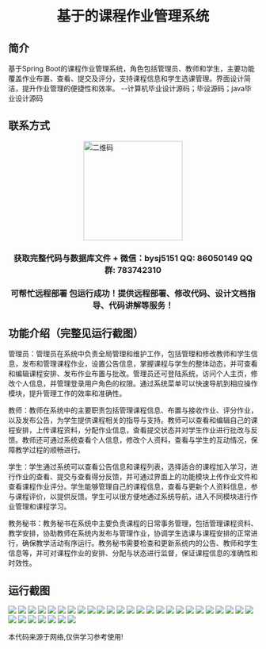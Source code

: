 <p><h1 align="center">基于的课程作业管理系统</h1></p>

## 简介
基于Spring Boot的课程作业管理系统，角色包括管理员、教师和学生，主要功能覆盖作业布置、查看、提交及评分，支持课程信息和学生选课管理。界面设计简洁，提升作业管理的便捷性和效率。    --计算机毕业设计源码；毕设源码；java毕业设计源码


## 联系方式
<img src="https://bs-1329754181.cos.ap-shanghai.myqcloud.com/wx.jpg" alt="二维码" style="display: block; margin: 0 auto;" width="200px">
<p><h3 align="center">获取完整代码与数据库文件 + 微信：bysj5151 QQ: 86050149 QQ群: 783742310</h3></p>
<p><h3 align="center">可帮忙远程部署 包运行成功！提供远程部署、修改代码、设计文档指导、代码讲解等服务！</h3></p>

## 功能介绍（完整见运行截图）
管理员：管理员在系统中负责全局管理和维护工作，包括管理和修改教师和学生信息，发布和管理课程作业，设置公告信息，掌握课程与学生的整体动态，并可查看和编辑课程安排、发布作业布置与批改。管理员还可登陆系统，访问个人主页，修改个人信息，并管理登录用户角色的权限。通过系统菜单可以快速导航到相应操作模块，提升管理工作的效率和准确性。

教师：教师在系统中的主要职责包括管理课程信息、布置与接收作业、评分作业，以及发布公告，为学生提供课程相关的指导与支持。教师可以查看和编辑自己的课程安排，上传课程资料，分配作业信息，查看提交状态并对学生作业进行批改与反馈。教师还可通过系统查看个人信息，修改个人资料，查看与学生的互动情况，保障教学过程的顺畅进行。

学生：学生通过系统可以查看公告信息和课程列表，选择适合的课程加入学习，进行作业的查看、提交与查看得分反馈，并可通过界面上的功能模块上传作业文件和查看课程作业评分。学生能够管理自己的课程信息，查看与更新个人资料信息，参与课程评价，以提供反馈。学生可以很方便地通过系统导航，进入不同模块进行作业管理和课程学习。

教务秘书：教务秘书在系统中主要负责课程的日常事务管理，包括管理课程资料、教学安排，协助教师在系统内发布与管理作业，协调学生选课与课程安排的正常进行，确保教学活动有序运行。教务秘书需要检查和更新系统内的公告、教师和学生信息等，并可对课程作业的安排、分配与状态进行监督，保证课程信息的准确性和时效性。


## 运行截图
![](https://bs-1329754181.cos.ap-shanghai.myqcloud.com/spring/CourseAssignmentManagementSystem/img/001.jpg)
![](https://bs-1329754181.cos.ap-shanghai.myqcloud.com/spring/CourseAssignmentManagementSystem/img/002.jpg)
![](https://bs-1329754181.cos.ap-shanghai.myqcloud.com/spring/CourseAssignmentManagementSystem/img/003.jpg)
![](https://bs-1329754181.cos.ap-shanghai.myqcloud.com/spring/CourseAssignmentManagementSystem/img/004.jpg)
![](https://bs-1329754181.cos.ap-shanghai.myqcloud.com/spring/CourseAssignmentManagementSystem/img/005.jpg)
![](https://bs-1329754181.cos.ap-shanghai.myqcloud.com/spring/CourseAssignmentManagementSystem/img/006.jpg)
![](https://bs-1329754181.cos.ap-shanghai.myqcloud.com/spring/CourseAssignmentManagementSystem/img/007.jpg)
![](https://bs-1329754181.cos.ap-shanghai.myqcloud.com/spring/CourseAssignmentManagementSystem/img/008.jpg)
![](https://bs-1329754181.cos.ap-shanghai.myqcloud.com/spring/CourseAssignmentManagementSystem/img/009.jpg)
![](https://bs-1329754181.cos.ap-shanghai.myqcloud.com/spring/CourseAssignmentManagementSystem/img/010.jpg)
![](https://bs-1329754181.cos.ap-shanghai.myqcloud.com/spring/CourseAssignmentManagementSystem/img/011.jpg)
![](https://bs-1329754181.cos.ap-shanghai.myqcloud.com/spring/CourseAssignmentManagementSystem/img/012.jpg)
![](https://bs-1329754181.cos.ap-shanghai.myqcloud.com/spring/CourseAssignmentManagementSystem/img/013.jpg)
![](https://bs-1329754181.cos.ap-shanghai.myqcloud.com/spring/CourseAssignmentManagementSystem/img/014.jpg)
![](https://bs-1329754181.cos.ap-shanghai.myqcloud.com/spring/CourseAssignmentManagementSystem/img/015.jpg)
![](https://bs-1329754181.cos.ap-shanghai.myqcloud.com/spring/CourseAssignmentManagementSystem/img/016.jpg)
![](https://bs-1329754181.cos.ap-shanghai.myqcloud.com/spring/CourseAssignmentManagementSystem/img/017.jpg)
![](https://bs-1329754181.cos.ap-shanghai.myqcloud.com/spring/CourseAssignmentManagementSystem/img/018.jpg)
![](https://bs-1329754181.cos.ap-shanghai.myqcloud.com/spring/CourseAssignmentManagementSystem/img/019.jpg)
![](https://bs-1329754181.cos.ap-shanghai.myqcloud.com/spring/CourseAssignmentManagementSystem/img/020.jpg)
![](https://bs-1329754181.cos.ap-shanghai.myqcloud.com/spring/CourseAssignmentManagementSystem/img/021.jpg)
![](https://bs-1329754181.cos.ap-shanghai.myqcloud.com/spring/CourseAssignmentManagementSystem/img/022.jpg)
![](https://bs-1329754181.cos.ap-shanghai.myqcloud.com/spring/CourseAssignmentManagementSystem/img/023.jpg)
![](https://bs-1329754181.cos.ap-shanghai.myqcloud.com/spring/CourseAssignmentManagementSystem/img/024.jpg)
![](https://bs-1329754181.cos.ap-shanghai.myqcloud.com/spring/CourseAssignmentManagementSystem/img/025.jpg)
![](https://bs-1329754181.cos.ap-shanghai.myqcloud.com/spring/CourseAssignmentManagementSystem/img/026.jpg)
![](https://bs-1329754181.cos.ap-shanghai.myqcloud.com/spring/CourseAssignmentManagementSystem/img/027.jpg)
![](https://bs-1329754181.cos.ap-shanghai.myqcloud.com/spring/CourseAssignmentManagementSystem/img/028.jpg)
![](https://bs-1329754181.cos.ap-shanghai.myqcloud.com/spring/CourseAssignmentManagementSystem/img/029.jpg)
![](https://bs-1329754181.cos.ap-shanghai.myqcloud.com/spring/CourseAssignmentManagementSystem/img/030.jpg)
![](https://bs-1329754181.cos.ap-shanghai.myqcloud.com/spring/CourseAssignmentManagementSystem/img/031.jpg)
![](https://bs-1329754181.cos.ap-shanghai.myqcloud.com/spring/CourseAssignmentManagementSystem/img/032.jpg)

<p>本代码来源于网络,仅供学习参考使用!</p>
